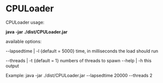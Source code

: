 # CPULoader

CPULoader usage:

**java -jar ./dist/CPULoader.jar**

available options:

--lapsedtime | -l {default = 5000} time, in milliseconds the load should run

--threads    | -t {default = 1} numbers of threads to spawn
	--help             | -h this output

Example: java -jar ./dist/CPULoader.jar --lapsedtime 20000 --threads 2

